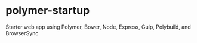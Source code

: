 # polymer-startup
Starter web app using Polymer, Bower, Node, Express, Gulp, Polybuild, and BrowserSync
